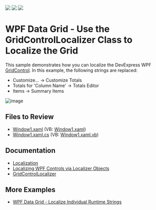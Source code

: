 <!-- default badges list -->
![](https://img.shields.io/endpoint?url=https://codecentral.devexpress.com/api/v1/VersionRange/128651760/22.2.2%2B)
[![](https://img.shields.io/badge/Open_in_DevExpress_Support_Center-FF7200?style=flat-square&logo=DevExpress&logoColor=white)](https://supportcenter.devexpress.com/ticket/details/E962)
[![](https://img.shields.io/badge/📖_How_to_use_DevExpress_Examples-e9f6fc?style=flat-square)](https://docs.devexpress.com/GeneralInformation/403183)
<!-- default badges end -->
# WPF Data Grid - Use the GridControlLocalizer Class to Localize the Grid

This sample demonstrates how you can localize the DevExpress WPF [GridControl](http://docs.devexpress.com/WPF/DevExpress.Xpf.Grid.GridControl). In this example, the following strings are replaced:

* Customize... -> Customize Totals
* Totals for 'Column Name' -> Totals Editor
* Items -> Summary Items

![image](https://user-images.githubusercontent.com/65009440/172173185-1e530f19-c1a7-4943-bb16-5acaaee0b538.png)

<!-- default file list -->

## Files to Review

* [Window1.xaml](./CS/DXGrid_Localization/Window1.xaml) (VB: [Window1.xaml](./VB/DXGrid_Localization/Window1.xaml))
* [Window1.xaml.cs](./CS/DXGrid_Localization/Window1.xaml.cs) (VB: [Window1.xaml.vb](./VB/DXGrid_Localization/Window1.xaml.vb))

<!-- default file list end -->

## Documentation

* [Localization](http://docs.devexpress.com/WPF/7541/localization)
* [Localizing WPF Controls via Localizer Objects](http://docs.devexpress.com/WPF/7543/localization/localizing-wpf-controls-via-localizer-objects)
* [GridControlLocalizer](http://docs.devexpress.com/WPF/DevExpress.Xpf.Grid.GridControlLocalizer)

## More Examples

* [WPF Data Grid - Localize Individual Runtime Strings](https://github.com/DevExpress-Examples/how-to-localize-individual-runtime-resource-strings-e3978)
